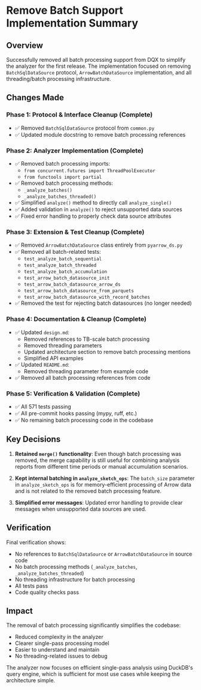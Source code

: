 # Remove Batch Support Implementation Summary

## Overview
Successfully removed all batch processing support from DQX to simplify the analyzer for the first release. The implementation focused on removing `BatchSqlDataSource` protocol, `ArrowBatchDataSource` implementation, and all threading/batch processing infrastructure.

## Changes Made

### Phase 1: Protocol & Interface Cleanup (Complete)
- ✅ Removed `BatchSqlDataSource` protocol from `common.py`
- ✅ Updated module docstring to remove batch processing references

### Phase 2: Analyzer Implementation (Complete)
- ✅ Removed batch processing imports:
  - `from concurrent.futures import ThreadPoolExecutor`
  - `from functools import partial`
- ✅ Removed batch processing methods:
  - `_analyze_batches()`
  - `_analyze_batches_threaded()`
- ✅ Simplified `analyze()` method to directly call `analyze_single()`
- ✅ Added validation in `analyze()` to reject unsupported data sources
- ✅ Fixed error handling to properly check data source attributes

### Phase 3: Extension & Test Cleanup (Complete)
- ✅ Removed `ArrowBatchDataSource` class entirely from `pyarrow_ds.py`
- ✅ Removed all batch-related tests:
  - `test_analyze_batch_sequential`
  - `test_analyze_batch_threaded`
  - `test_analyze_batch_accumulation`
  - `test_arrow_batch_datasource_init`
  - `test_arrow_batch_datasource_arrow_ds`
  - `test_arrow_batch_datasource_from_parquets`
  - `test_arrow_batch_datasource_with_record_batches`
- ✅ Removed the test for rejecting batch datasources (no longer needed)

### Phase 4: Documentation & Cleanup (Complete)
- ✅ Updated `design.md`:
  - Removed references to TB-scale batch processing
  - Removed threading parameters
  - Updated architecture section to remove batch processing mentions
  - Simplified API examples
- ✅ Updated `README.md`:
  - Removed threading parameter from example code
- ✅ Removed all batch processing references from code

### Phase 5: Verification & Validation (Complete)
- ✅ All 571 tests passing
- ✅ All pre-commit hooks passing (mypy, ruff, etc.)
- ✅ No remaining batch processing code in the codebase

## Key Decisions

1. **Retained `merge()` functionality**: Even though batch processing was removed, the merge capability is still useful for combining analysis reports from different time periods or manual accumulation scenarios.

2. **Kept internal batching in `analyze_sketch_ops`**: The `batch_size` parameter in `analyze_sketch_ops` is for memory-efficient processing of Arrow data and is not related to the removed batch processing feature.

3. **Simplified error messages**: Updated error handling to provide clear messages when unsupported data sources are used.

## Verification

Final verification shows:
- No references to `BatchSqlDataSource` or `ArrowBatchDataSource` in source code
- No batch processing methods (`_analyze_batches`, `_analyze_batches_threaded`)
- No threading infrastructure for batch processing
- All tests pass
- Code quality checks pass

## Impact

The removal of batch processing significantly simplifies the codebase:
- Reduced complexity in the analyzer
- Clearer single-pass processing model
- Easier to understand and maintain
- No threading-related issues to debug

The analyzer now focuses on efficient single-pass analysis using DuckDB's query engine, which is sufficient for most use cases while keeping the architecture simple.
